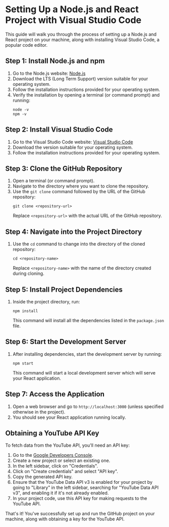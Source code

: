 # Setting Up a Node.js and React Project with Visual Studio Code

This guide will walk you through the process of setting up a Node.js and React project on your machine, along with installing Visual Studio Code, a popular code editor.

## Step 1: Install Node.js and npm

1. Go to the Node.js website: [Node.js](https://nodejs.org/)
2. Download the LTS (Long Term Support) version suitable for your operating system.
3. Follow the installation instructions provided for your operating system.
4. Verify the installation by opening a terminal (or command prompt) and running:
    ```
    node -v
    npm -v
    ```

## Step 2: Install Visual Studio Code

1. Go to the Visual Studio Code website: [Visual Studio Code](https://code.visualstudio.com/)
2. Download the version suitable for your operating system.
3. Follow the installation instructions provided for your operating system.

## Step 3: Clone the GitHub Repository

1. Open a terminal (or command prompt).
2. Navigate to the directory where you want to clone the repository.
3. Use the `git clone` command followed by the URL of the GitHub repository:
    ```
    git clone <repository-url>
    ```
    Replace `<repository-url>` with the actual URL of the GitHub repository.

## Step 4: Navigate into the Project Directory

1. Use the `cd` command to change into the directory of the cloned repository:
    ```
    cd <repository-name>
    ```
    Replace `<repository-name>` with the name of the directory created during cloning.

## Step 5: Install Project Dependencies

1. Inside the project directory, run:
    ```
    npm install
    ```
    This command will install all the dependencies listed in the `package.json` file.

## Step 6: Start the Development Server

1. After installing dependencies, start the development server by running:
    ```
    npm start
    ```
    This command will start a local development server which will serve your React application.

## Step 7: Access the Application

1. Open a web browser and go to `http://localhost:3000` (unless specified otherwise in the project).
2. You should see your React application running locally.

## Obtaining a YouTube API Key

To fetch data from the YouTube API, you'll need an API key:

1. Go to the [Google Developers Console](https://console.developers.google.com/).
2. Create a new project or select an existing one.
3. In the left sidebar, click on "Credentials".
4. Click on "Create credentials" and select "API key".
5. Copy the generated API key.
6. Ensure that the YouTube Data API v3 is enabled for your project by going to "Library" in the left sidebar, searching for "YouTube Data API v3", and enabling it if it's not already enabled.
7. In your project code, use this API key for making requests to the YouTube API.

That's it! You've successfully set up and run the GitHub project on your machine, along with obtaining a key for the YouTube API.
